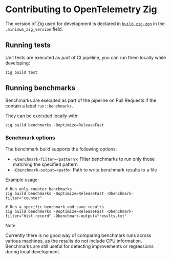 # Contributing to OpenTelemetry Zig

The version of Zig used for development is declared in [`build.zig.zon`](./build.zig.zon) in the `.minimum_zig_version` field.

## Running tests

Unit tests are executed as part of CI pipeline, you can run them locally while developing:

```
zig build test
```

## Running benchmarks

Benchmarks are executed as part of the pipeline on Pull Requests if the contain a label `run::benchmarks`.

They can be executed locally with:

```
zig build benchmarks -Doptimize=ReleaseFast
```

### Benchmark options

The benchmark build supports the following options:

- `-Dbenchmark-filter=<pattern>`: Filter benchmarks to run only those matching the specified pattern
- `-Dbenchmark-output=<path>`: Path to write benchmark results to a file

Example usage:

```
# Run only counter benchmarks
zig build benchmarks -Doptimize=ReleaseFast -Dbenchmark-filter="counter"

# Run a specific benchmark and save results
zig build benchmarks -Doptimize=ReleaseFast -Dbenchmark-filter="hist.record" -Dbenchmark-output="results.txt"
```

> [!NOTE]
> Currently there is no good way of comparing benchmark runs across various machines,
> as the results do not include CPU information.
> Benchmarks are still useful for detecting improvements or regressions during local development.



